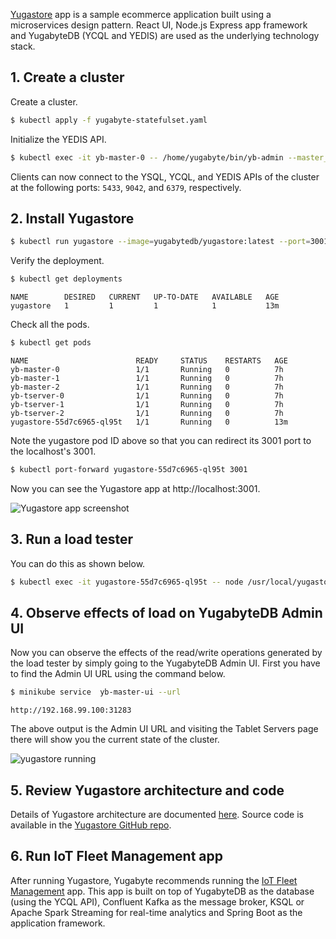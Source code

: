 [Yugastore](https://github.com/yugabyte/yugastore) app is a sample ecommerce application built using a microservices design pattern. React UI, Node.js Express app framework and YugabyteDB (YCQL and YEDIS) are used as the underlying technology stack.

## 1. Create a cluster

Create a cluster.

```sh
$ kubectl apply -f yugabyte-statefulset.yaml
```

Initialize the YEDIS API.

```sh
$ kubectl exec -it yb-master-0 -- /home/yugabyte/bin/yb-admin --master_addresses yb-master-0.yb-masters.default.svc.cluster.local:7100,yb-master-1.yb-masters.default.svc.cluster.local:7100,yb-master-2.yb-masters.default.svc.cluster.local:7100 setup_redis_table
```

Clients can now connect to the YSQL, YCQL, and YEDIS APIs of the cluster at the following ports: `5433`, `9042`, and `6379`, respectively.

## 2. Install Yugastore

```sh
$ kubectl run yugastore --image=yugabytedb/yugastore:latest --port=3001 --command -- /usr/local/yugastore/bin/start-for-kubernetes.sh
```

Verify the deployment.

```sh
$ kubectl get deployments
```

```
NAME        DESIRED   CURRENT   UP-TO-DATE   AVAILABLE   AGE
yugastore   1         1         1            1           13m
```

Check all the pods.

```sh
$ kubectl get pods
```

```
NAME                        READY     STATUS    RESTARTS   AGE
yb-master-0                 1/1       Running   0          7h
yb-master-1                 1/1       Running   0          7h
yb-master-2                 1/1       Running   0          7h
yb-tserver-0                1/1       Running   0          7h
yb-tserver-1                1/1       Running   0          7h
yb-tserver-2                1/1       Running   0          7h
yugastore-55d7c6965-ql95t   1/1       Running   0          13m
```

Note the yugastore pod ID above so that you can redirect its 3001 port to the localhost's 3001.

```sh
$ kubectl port-forward yugastore-55d7c6965-ql95t 3001
```

Now you can see the Yugastore app at http://localhost:3001.

![Yugastore app screenshot](/images/develop/realworld-apps/ecommerce-app/yugastore-app-screenshots.png)

## 3. Run a load tester

You can do this as shown below.

```sh
$ kubectl exec -it yugastore-55d7c6965-ql95t -- node /usr/local/yugastore/test/sample-user.js
```

## 4. Observe effects of load on YugabyteDB Admin UI

Now you can observe the effects of the read/write operations generated by the load tester by simply going to the YugabyteDB Admin UI. First you have to find the Admin UI URL using the command below.

```sh
$ minikube service  yb-master-ui --url
```

```
http://192.168.99.100:31283
```
The above output is the Admin UI URL and visiting the Tablet Servers page there will show you the current state of the cluster.

![yugastore running](/images/quick_start/k8s-yugastore-running.png)

## 5. Review Yugastore architecture and code

Details of Yugastore architecture are documented [here](../../../realworld-apps/ecommerce-app/). Source code is available in the [Yugastore GitHub repo](https://github.com/yugabyte/yugastore).

## 6. Run IoT Fleet Management app

After running Yugastore, Yugabyte recommends running the [IoT Fleet Management](../../../realworld-apps/iot-spark-kafka-ksql/) app. This app is built on top of YugabyteDB as the database (using the YCQL API), Confluent Kafka as the message broker, KSQL or Apache Spark Streaming for real-time analytics and Spring Boot as the application framework.
